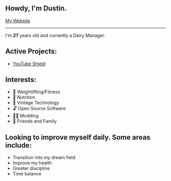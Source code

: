 ## Howdy, I'm **Dustin**.

[My Website](https://dustinp.me)
<!--
**kirigaine/kirigaine** is a ✨ _special_ ✨ repository because its `README.md` (this file) appears on your GitHub profile.

Here are some ideas to get you started:

- 🔭 I’m currently working on ...
- 🌱 I’m currently learning ...
- 👯 I’m looking to collaborate on ...
- 🤔 I’m looking for help with ...
- 💬 Ask me about ...
- 📫 How to reach me: ...
- 😄 Pronouns: ...
- ⚡ Fun fact: ...
-->

---
I'm **27** years old and currently a Dairy Manager.

## Active Projects:
- [YouTube Shield](https://github.com/kirigaine/YouTube-Shield)

## Interests:
- 💪 Weightlifting/Fitness 
- 🥚 Nutrition 
- 💾 Vintage Technology 
- 🔓 Open Source Software 
- 🏴‍☠️ Modding 
- 🖖 Friends and Family 

## Looking to improve myself daily. Some areas include:
 - Transition into my dream field
 - Improve my health
 - Greater discipline
 - Time balance

